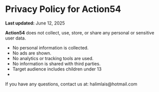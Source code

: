 <!DOCTYPE html>
<html lang="en">
<head>
    <meta charset="UTF-8">
    <meta name="viewport" content="width=device-width, initial-scale=1.0">

</head>
<body>
    <h1>Privacy Policy for Action54</h1>
    <p><strong>Last updated:</strong> June 12, 2025</p>
    <p><strong>Action54</strong> does not collect, use, store, or share any personal or sensitive user data.</p>
    <ul>
        <li>No personal information is collected.</li>
        <li>No ads are shown.</li>
        <li>No analytics or tracking tools are used.</li>
        <li>No information is shared with third parties.</li>
       <li> Target audience includes children under 13<li>
    </ul>
    <p>If you have any questions, contact us at: halimlais@hotmail.com</p>
</body>
</html>
